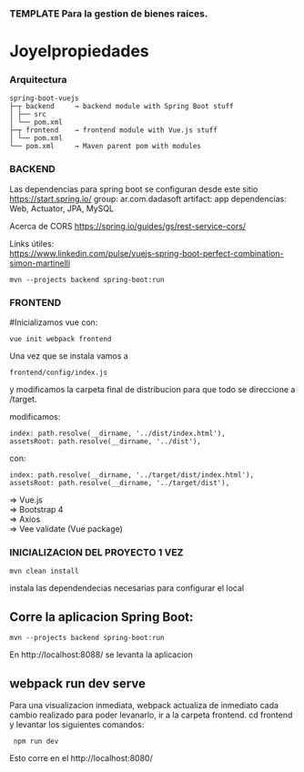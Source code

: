 ### TEMPLATE Para la gestion de bienes raíces.

# Joyelpropiedades


### Arquitectura
```
spring-boot-vuejs
├─┬ backend     → backend module with Spring Boot stuff
│ ├── src
│ └── pom.xml
├─┬ frontend    → frontend module with Vue.js stuff
│ └── pom.xml
└── pom.xml     → Maven parent pom with modules
```

### BACKEND
Las dependencias para spring boot se configuran desde este sitio
https://start.spring.io/
group: ar.com.dadasoft
artifact: app
dependencias:  Web, Actuator, JPA, MySQL

Acerca de CORS
https://spring.io/guides/gs/rest-service-cors/

Links útiles: <br>
https://www.linkedin.com/pulse/vuejs-spring-boot-perfect-combination-simon-martinelli

````
mvn --projects backend spring-boot:run

````

### FRONTEND

#Inicializamos vue con:
```
vue init webpack frontend

```

Una vez que se instala vamos a
```
frontend/config/index.js
```
y modificamos la carpeta final de distribucion
para que todo se direccione a /target.

modificamos:
```
index: path.resolve(__dirname, '../dist/index.html'),
assetsRoot: path.resolve(__dirname, '../dist'),
```
con:
```
index: path.resolve(__dirname, '../target/dist/index.html'),
assetsRoot: path.resolve(__dirname, '../target/dist'),

```

=> Vue.js <br/>
=> Bootstrap 4 <br/>
=> Axios <br/>
=> Vee validate (Vue package)


### INICIALIZACION DEL PROYECTO 1 VEZ
```
mvn clean install
```
instala las dependendecias necesarias para configurar el local

## Corre la aplicacion Spring Boot:
```
mvn --projects backend spring-boot:run
```
En http://localhost:8088/ se levanta la aplicacion

## webpack run dev serve
Para una visualizacion inmediata, webpack actualiza de inmediato cada cambio realizado para poder levanarlo, ir a la carpeta frontend. cd frontend y levantar los siguientes comandos: <br>
```
 npm run dev
```
 Esto corre en el http://localhost:8080/

